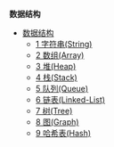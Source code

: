 <!-- markdown-toc start - Don't edit this section. Run M-x markdown-toc-generate-toc again -->
**数据结构**


   * [数据结构](#数据结构)
      * [1 字符串(String)](#1-字符串(String))
      * [2 数组(Array)](#2-数组(Array))
      * [3 堆(Heap)](#3-堆(Heap))
      * [4 栈(Stack)](#4-栈(Stack))
      * [5 队列(Queue)](#5-队列(Queue))
      * [6 链表(Linked-List)](#6-链表(Linked-List))
      * [7 树(Tree)](#7-树(Tree))
      * [8 图(Graph)](#8-图(Graph))
      * [9 哈希表(Hash)](#9-哈希表(Hash))

<!-- markdown-toc end -->
